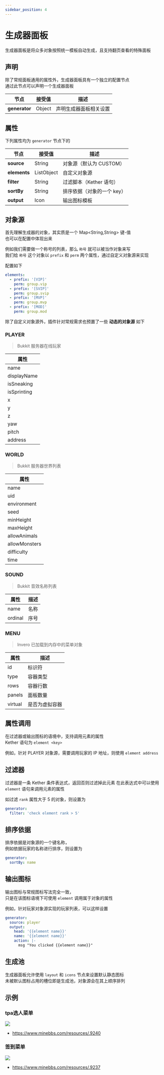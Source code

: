 ```yaml
---
sidebar_position: 4
---
```


# 生成器面板

生成器面板是将众多对象按照统一模板自动生成，且支持翻页查看的特殊面板

## 声明

除了常规面板通用的属性外，生成器面板具有一个独立的配置节点  
通过此节点可以声明一个生成器面板

| **节点**        | 接受值    | 描述          |
|---------------|--------|-------------|
| **generator** | Object | 声明生成器面板相关设置 |

## 属性

下列属性均为 `generator` 节点下的

| **节点**       | 接受值        | 描述              |
|--------------|------------|-----------------|
| **source**   | String     | 对象源（默认为 CUSTOM） |
| **elements** | ListObject | 自定义对象源          |
| **filter**   | String     | 过滤脚本（Kether 语句） |
| **sortBy**   | String     | 排序依据（对象的一个 key） |
| **output**   | Icon       | 输出图标模板          |

## 对象源

首先理解生成器的对象，其实质是一个 Map\<String,String\>  键-值  
也可以在配置中体现出来

例如我们需要做一个称号的列表，那么 `称号` 就可以被当作对象来写  
我们给 `称号` 这个对象以 `prefix` 和 `perm` 两个属性，通过自定义对象源来实现

配置如下

```yaml
elements:
  - prefix: '[VIP]'
    perm: group.vip
  - prefix: '[SVIP]'
    perm: group.svip
  - prefix: '[MVP]'
    perm: group.mvp
  - prefix: '[MOD]'
    perm: group.mod
```

除了自定义对象源外，插件针对常规需求也预置了一些 **动态的对象源** 如下

### PLAYER

> Bukkit 服务器在线玩家

| **属性**      |
|-------------|
| name        |
| displayName |
| isSneaking  |
| isSprinting |
| x           |
| y           |
| z           |
| yaw         |
| pitch       |
| address     |

### WORLD

> Bukkit 服务器世界列表

| **属性**        |
|---------------|
| name          |
| uid           |
| environment   |
| seed          |
| minHeight     |
| maxHeight     |
| allowAnimals  |
| allowMonsters |
| difficulty    |
| time          |

### SOUND

> Bukkit 音效名称列表

| **属性**  | **描述** |
|---------|--------|
| name    | 名称     |
| ordinal | 序号     |

### MENU

> Invero 已加载到内存中的菜单对象

| **属性**  | **描述**  |
|---------|---------|
| id      | 标识符     |
| type    | 容器类型    |
| rows    | 容器行数    |
| panels  | 面板数量    |
| virtual | 是否为虚拟容器 |

## 属性调用

在过滤器或输出图标的语境中，支持调用元素的属性  
Kether 语句为
```element <key>```

例如，针对 PLAYER 对象源，需要调用玩家的 IP 地址，则使用 `element address`

## 过滤器

过滤器是一条 Kether 条件表达式，返回否则过滤掉此元素
在此表达式中可以使用 `element` 语句来调用元素的属性

如过滤 `rank` 属性大于 5 的对象，则设置为

```yaml
generator:
  filter: 'check element rank > 5'
```

## 排序依据

排序依据是对象源的一个键名称，  
例如依据玩家的名称进行排序，则设置为

```yaml
generator:
  sortBy: name
```

## 输出图标

输出图标与常规图标写法完全一致，  
只是在该图标语境下可使用 `element` 调用属于对象的属性

例如，针对玩家对象源实现的玩家列表，可以这样设置

```yaml
generator:
  source: player
  output:
    head: '{{element name}}'
    name: '{{element name}}'
    action: |-
      msg "You clicked {{element name}}"
```

## 生成池

生成器面板允许使用 `layout` 和 `icons` 节点来设置默认静态图标  
未被默认图标占用的槽位即是生成池，对象源会在其上顺序排列  

## 示例

### tpa选人菜单

![](https://img.fastmirror.net/s/2024/08/21/66c50f9137702.png)

- https://www.minebbs.com/resources/.9240

### 签到菜单

![](https://img.fastmirror.net/s/2024/08/20/66c4779828bc6.png)

- https://www.minebbs.com/resources/.9237
